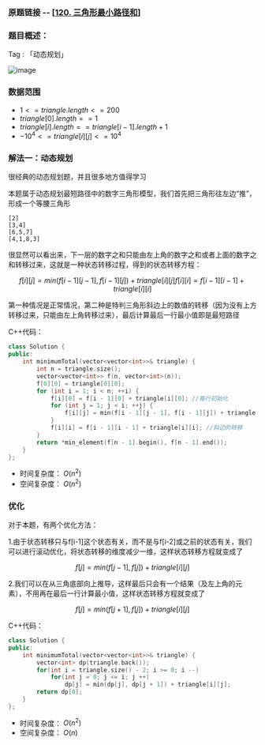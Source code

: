 ### 原题链接 -- [[120. 三角形最小路径和](https://leetcode.cn/problems/triangle/solution/san-jiao-xing-zui-xiao-lu-jing-he-by-leetcode-solu/)]

### 题目概述：
Tag : 「动态规划」

![image](https://user-images.githubusercontent.com/99656524/203083444-fd065915-93da-4421-a747-0e0d1bd9f0b8.png)

### 数据范围
* $1 <= triangle.length <= 200$
* $triangle[0].length == 1$
* $triangle[i].length == triangle[i - 1].length + 1$
* $-10^4 <= triangle[i][j] <= 10^4$

### 解法一：动态规划
很经典的动态规划题，并且很多地方值得学习

本题属于动态规划最短路径中的数字三角形模型，我们首先把三角形往左边“推”，形成一个等腰三角形
```
[2]
[3,4]
[6,5,7]
[4,1,8,3]
```
很显然可以看出来，下一层的数字之和只能由左上角的数字之和或者上面的数字之和转移过来，这就是一种状态转移过程，得到的状态转移方程：

$$
f[i][j] = min(f[i-1][j-1], f[i-1][j]) + triangle[i][j]
f[i][i] = f[i-1][i-1] + triangle[i][i]
$$

第一种情况是正常情况，第二种是特判三角形斜边上的数值的转移（因为没有上方转移过来，只能由左上角转移过来），最后计算最后一行最小值即是最短路径

C++代码：
```cpp
class Solution {
public:
    int minimumTotal(vector<vector<int>>& triangle) {
        int n = triangle.size();
        vector<vector<int>> f(n, vector<int>(n));
        f[0][0] = triangle[0][0];
        for (int i = 1; i < n; ++i) {
            f[i][0] = f[i - 1][0] + triangle[i][0]; //每行初始化
            for (int j = 1; j < i; ++j) {
                f[i][j] = min(f[i - 1][j - 1], f[i - 1][j]) + triangle[i][j]; //正常转移
            }
            f[i][i] = f[i - 1][i - 1] + triangle[i][i]; //斜边的转移
        }
        return *min_element(f[n - 1].begin(), f[n - 1].end());
    }
};
```
* 时间复杂度： $O(n^2)$ 
* 空间复杂度： $O(n^2)$ 

### 优化
对于本题，有两个优化方法：

1.由于状态转移只与f[i-1]这个状态有关，而不是与f[i-2]或之前的状态有关，我们可以进行滚动优化，将状态转移的维度减少一维，这样状态转移方程就变成了

$$
f[j] = min(f[j - 1], f[j]) + triangle[i][j]
$$

2.我们可以在从三角底部向上推导，这样最后只会有一个结果（及左上角的元素），不用再在最后一行计算最小值，这样状态转移方程就变成了

$$
f[j] = min(f[j + 1], f[j]) + triangle[i][j]
$$

C++代码：
```cpp
class Solution {
public:
    int minimumTotal(vector<vector<int>>& triangle) {
        vector<int> dp(triangle.back());
        for(int i = triangle.size() - 2; i >= 0; i --)
            for(int j = 0; j <= i; j ++)
                dp[j] = min(dp[j], dp[j + 1]) + triangle[i][j];
        return dp[0];
    }
};
```
* 时间复杂度： $O(n^2)$ 
* 空间复杂度： $O(n)$ 
